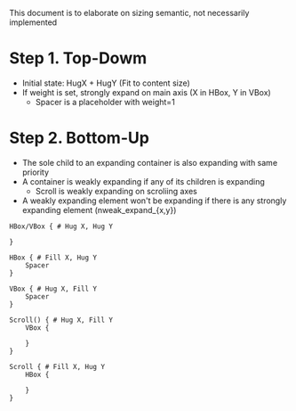 This document is to elaborate on sizing semantic, not necessarily implemented

# Step 1. Top-Dowm
* Initial state: HugX + HugY (Fit to content size)
* If weight is set, strongly expand on main axis (X in HBox, Y in VBox)
    * Spacer is a placeholder with weight=1

# Step 2. Bottom-Up
* The sole child to an expanding container is also expanding with same priority
* A container is weakly expanding if any of its children is expanding
    * Scroll is weakly expanding on scroliing axes
* A weakly expanding element won't be expanding if there is any strongly expanding element (nweak_expand_{x,y})

```
HBox/VBox { # Hug X, Hug Y

}
```

```
HBox { # Fill X, Hug Y
    Spacer
}

VBox { # Hug X, Fill Y
    Spacer
}
```

```
Scroll() { # Hug X, Fill Y
    VBox {

    }    
}

Scroll { # Fill X, Hug Y
    HBox {

    }    
}
```
